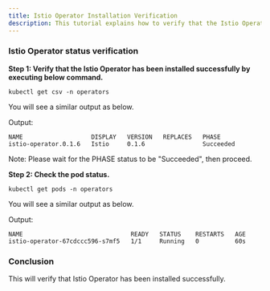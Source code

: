 ```yaml
---
title: Istio Operator Installation Verification
description: This tutorial explains how to verify that the Istio Operator has been properly installed in the namespace.
---
```


### Istio Operator status verification 

**Step 1: Verify that the Istio Operator has been installed successfully by executing below command.**

```execute
kubectl get csv -n operators
```

You will see a similar output as below.

Output:

```
NAME                   DISPLAY   VERSION   REPLACES   PHASE
istio-operator.0.1.6   Istio     0.1.6                Succeeded
```

Note: Please wait for the PHASE status to be "Succeeded", then proceed.

**Step 2: Check the pod status.**

```execute
kubectl get pods -n operators
```

You will see a similar output as below.

Output:

```
NAME                              READY   STATUS    RESTARTS   AGE
istio-operator-67cdccc596-s7mf5   1/1     Running   0          60s
```

### Conclusion

This will verify that Istio Operator has been installed successfully.
